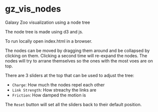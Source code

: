 gz_vis_nodes
============

Galaxy Zoo visualization using a node tree

The node tree is made using d3 and js.

To run locally open index.html in a browser.

The nodes can be moved by dragging them around and be collapsed by
clicking on them. Clicking a second time will re-expand the nodes.
The nodes will try to arrane themselves so the ones with the most voes
are on top.

There are 3 sliders at the top that can be used to adjust the tree:
+ `Charge`: How much the nodes repel each other
+ `Link Strength`: How streachy the links are
+ `Friction`: How damped the motion is

The `Reset` button will set all the sliders back to their default position.
